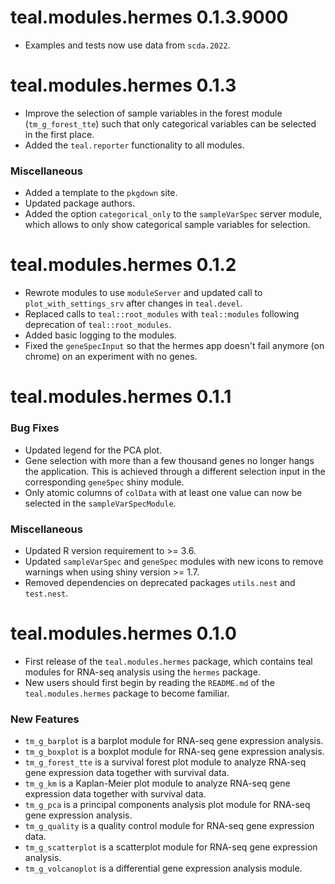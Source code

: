# teal.modules.hermes 0.1.3.9000

- Examples and tests now use data from `scda.2022`.

# teal.modules.hermes 0.1.3

- Improve the selection of sample variables in the forest module (`tm_g_forest_tte`) such that only categorical variables can be selected in the first place.
- Added the `teal.reporter` functionality to all modules.

### Miscellaneous

- Added a template to the `pkgdown` site.
- Updated package authors.
- Added the option `categorical_only` to the `sampleVarSpec` server module, which allows to only show categorical sample variables for selection.

# teal.modules.hermes 0.1.2

- Rewrote modules to use `moduleServer` and updated call to `plot_with_settings_srv` after changes in `teal.devel`.
- Replaced calls to `teal::root_modules` with `teal::modules` following deprecation of `teal::root_modules`.
- Added basic logging to the modules.
- Fixed the `geneSpecInput` so that the hermes app doesn't fail anymore (on chrome) on an experiment with no genes.

# teal.modules.hermes 0.1.1

### Bug Fixes

- Updated legend for the PCA plot.
- Gene selection with more than a few thousand genes no longer hangs the application. This is achieved through a different selection input in the corresponding `geneSpec` shiny module.
- Only atomic columns of `colData` with at least one value can now be selected in the `sampleVarSpecModule`.

### Miscellaneous

- Updated R version requirement to >= 3.6.
- Updated `sampleVarSpec` and `geneSpec` modules with new icons to remove warnings when using shiny version >= 1.7.
- Removed dependencies on deprecated packages `utils.nest` and `test.nest`.

# teal.modules.hermes 0.1.0

- First release of the `teal.modules.hermes` package, which contains teal modules for RNA-seq analysis using the `hermes` package.
- New users should first begin by reading the `README.md` of the `teal.modules.hermes` package to become familiar.

### New Features

- `tm_g_barplot` is a barplot module for RNA-seq gene expression analysis.
- `tm_g_boxplot` is a boxplot module for RNA-seq gene expression analysis.
- `tm_g_forest_tte` is a survival forest plot module to analyze RNA-seq gene expression data together with survival data.
- `tm_g_km` is a Kaplan-Meier plot module to analyze RNA-seq gene expression data together with survival data.
- `tm_g_pca` is a principal components analysis plot module for RNA-seq gene expression analysis.
- `tm_g_quality` is a quality control module for RNA-seq gene expression data.
- `tm_g_scatterplot` is a scatterplot module for RNA-seq gene expression analysis.
- `tm_g_volcanoplot` is a differential gene expression analysis module.
